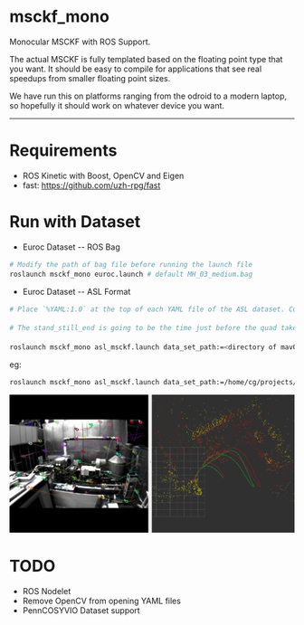# msckf_mono

Monocular MSCKF with ROS Support.

The actual MSCKF is fully templated based on the floating point type that you want. It should be easy to compile for applications that see real speedups from smaller floating point sizes.

We have run this on platforms ranging from the odroid to a modern laptop, so hopefully it should work on whatever device you want.

-----

# Requirements

- ROS Kinetic with Boost, OpenCV and Eigen
- fast: https://github.com/uzh-rpg/fast

# Run with Dataset

* Euroc Dataset -- ROS Bag

```sh
# Modify the path of bag file before running the launch file
roslaunch msckf_mono euroc.launch # default MH_03_medium.bag
```

* Euroc Dataset -- ASL Format

```sh
# Place `%YAML:1.0` at the top of each YAML file of the ASL dataset. Currently OpenCV is being used to load these YAMLs and expects this header to exist.

# The stand_still_end is going to be the time just before the quad takes off for the actual sequence--take care to find this before starting the MSCKF.

roslaunch msckf_mono asl_msckf.launch data_set_path:=<directory of mav0 inside of sequence> stand_still_start:=<time to start at with dot at the end>
```

eg:

```sh
roslaunch msckf_mono asl_msckf.launch data_set_path:=/home/cg/projects/datasets/euroc/MH_01_easy/mav0 stand_still_start:=1403636601213555456. stand_still_end:=1403636763813555456.
```

![Machine Hall 03 Medium](./euroc/MH03.png)

# TODO
- ROS Nodelet
- Remove OpenCV from opening YAML files
- PennCOSYVIO Dataset support
